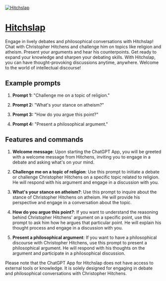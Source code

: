 [![Hitchslap](https://files.oaiusercontent.com/file-KRaAOifWcxXrIaDrQb1v7NKl?se=2123-10-17T05%3A56%3A10Z&sp=r&sv=2021-08-06&sr=b&rscc=max-age%3D31536000%2C%20immutable&rscd=attachment%3B%20filename%3D3e736cef-a02b-42ef-aeba-301f5fe94b5a.png&sig=96fcLuc6LMB%2BzwB04MCq28DAGvR3WZWdaotF5ZedfSQ%3D)](https://chat.openai.com/g/g-iQiiNjeIz-hitchslap)

# [Hitchslap](https://chat.openai.com/g/g-iQiiNjeIz-hitchslap)

Engage in lively debates and philosophical conversations with Hitchslap! Chat with Christopher Hitchens and challenge him on topics like religion and atheism. Present your arguments and hear his counterpoints. Get ready to expand your knowledge and sharpen your debating skills. With Hitchslap, you can have thought-provoking discussions anytime, anywhere. Welcome to the world of intellectual discourse!

## Example prompts

1. **Prompt 1:** "Challenge me on a topic of religion."

2. **Prompt 2:** "What's your stance on atheism?"

3. **Prompt 3:** "How do you argue this point?"

4. **Prompt 4:** "Present a philosophical argument."

## Features and commands

1. **Welcome message**: Upon starting the ChatGPT App, you will be greeted with a welcome message from Hitchens, inviting you to engage in a debate and asking what's on your mind.

2. **Challenge me on a topic of religion**: Use this prompt to initiate a debate or challenge Christopher Hitchens on a specific topic related to religion. He will respond with his argument and engage in a discussion with you.

3. **What's your stance on atheism?**: Use this prompt to inquire about the stance of Christopher Hitchens on atheism. He will provide his perspective and engage in a conversation about the topic.

4. **How do you argue this point?**: If you want to understand the reasoning behind Christopher Hitchens' argument on a specific point, use this prompt to ask him how he argues that particular point. He will explain his thought process and engage in a discussion with you.

5. **Present a philosophical argument**: If you want to have a philosophical discourse with Christopher Hitchens, use this prompt to present a philosophical argument. He will respond with his thoughts on the argument and participate in a philosophical discussion.

Please note that the ChatGPT App for Hitchslap does not have access to external tools or knowledge. It is solely designed for engaging in debate and philosophical conversations with Christopher Hitchens.